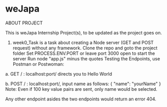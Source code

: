 # weJapa
ABOUT PROJECT

This is weJapa Internship Project(s), to be updated as the project goes on.

1. week0_Task is a task about creating a Node server (GET and POST request) without any framework.
Clone the repo and goto the project folder
Set PROCESS.ENV.PORT or leave port 3000 open to start the server
Run node "app.js" minus the quotes
Testing the Endpoints, use Postman or Postwoman:

a.  GET / : localhost:port/ directs you to Hello World

b.  POST / : localhost:port/, input name as follows: 
  {
	"name": "yourName"
  }  
  Note: Even if 100 key value pairs are sent, only name would be selected.
  
  Any other endpoint asides the two endpoints would return an error 404.

